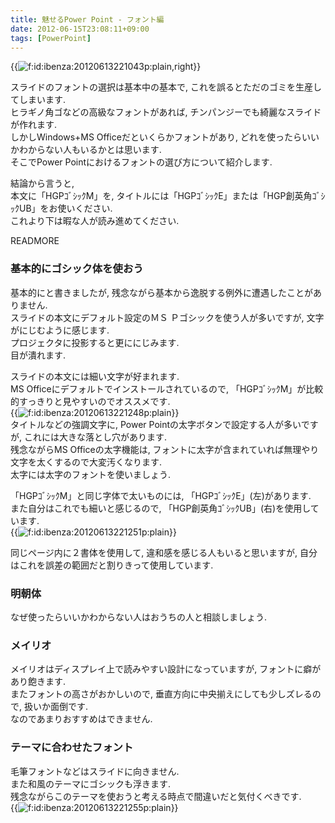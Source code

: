 ```yaml
---
title: 魅せるPower Point - フォント編
date: 2012-06-15T23:08:11+09:00
tags: [PowerPoint]
---
```


{{<img src="/2012/06/15/230811/20120613221043.png" alt="f:id:ibenza:20120613221043p:plain,right">}}

スライドのフォントの選択は基本中の基本で, これを誤るとただのゴミを生産してしまいます\.  
ヒラギノ角ゴなどの高級なフォントがあれば, チンパンジーでも綺麗なスライドが作れます\.  
しかしWindows\+MS Officeだといくらかフォントがあり, どれを使ったらいいかわからない人もいるかとは思います\.  
そこでPower Pointにおけるフォントの選び方について紹介します\.

結論から言うと,   
本文に「HGPｺﾞｼｯｸM」を, タイトルには「HGPｺﾞｼｯｸE」または「HGP創英角ｺﾞｼｯｸUB」をお使いください\.  
これより下は暇な人が読み進めてください\.

READMORE
### 基本的にゴシック体を使おう

基本的にと書きましたが, 残念ながら基本から逸脱する例外に遭遇したことがありません\.  
スライドの本文にデフォルト設定のＭＳ Ｐゴシックを使う人が多いですが, 文字がにじむように感じます\.  
プロジェクタに投影すると更ににじみます\.  
目が潰れます\.

スライドの本文には細い文字が好まれます\.  
MS Officeにデフォルトでインストールされているので, 「HGPｺﾞｼｯｸM」が比較的すっきりと見やすいのでオススメです\.  
{{<img src="/2012/06/15/230811/20120613221248.png" alt="f:id:ibenza:20120613221248p:plain">}}  
タイトルなどの強調文字に, Power Pointの太字ボタンで設定する人が多いですが, これには大きな落とし穴があります\.  
残念ながらMS Officeの太字機能は, フォントに太字が含まれていれば無理やり文字を太くするので大変汚くなります\.  
太字には太字のフォントを使いましょう\.

「HGPｺﾞｼｯｸM」と同じ字体で太いものには, 「HGPｺﾞｼｯｸE」\(左\)があります\.  
また自分はこれでも細いと感じるので, 「HGP創英角ｺﾞｼｯｸUB」\(右\)を使用しています\.  
{{<img src="/2012/06/15/230811/20120613221251.png" alt="f:id:ibenza:20120613221251p:plain">}}

同じページ内に２書体を使用して, 違和感を感じる人もいると思いますが, 自分はこれを誤差の範囲だと割りきって使用しています\.

### 明朝体

なぜ使ったらいいかわからない人はおうちの人と相談しましょう\.

### メイリオ

メイリオはディスプレイ上で読みやすい設計になっていますが, フォントに癖があり飽きます\.  
またフォントの高さがおかしいので, 垂直方向に中央揃えにしても少しズレるので, 扱いか面倒です\.  
なのであまりおすすめはできません\.

### テーマに合わせたフォント

毛筆フォントなどはスライドに向きません\.  
また和風のテーマにゴシックも浮きます\.  
残念ながらこのテーマを使おうと考える時点で間違いだと気付くべきです\.  
{{<img src="/2012/06/15/230811/20120613221255.png" alt="f:id:ibenza:20120613221255p:plain">}}

